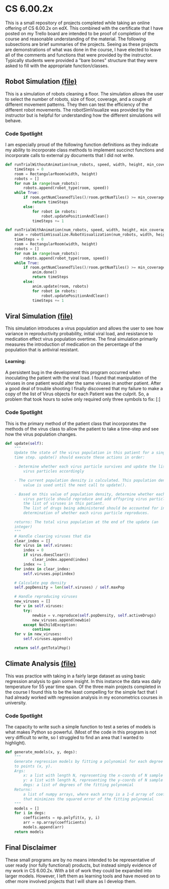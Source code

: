 # CS 6.00.2x

This is a small repository of projects completed while taking an online offering of CS 6.00.2x on edX. This combined with the certificate that I have posted on my Trello board are intended to be proof of completion of the course and reasonable understanding of the material. The following subsections are brief summaries of the projects. Seeing as these projects are demonstrations of what was done in the course, I have elected to leave all of the comments and functions that were provided by the instructor. Typically students were provided a "bare bones" structure that they were asked to fill with the appropriate function/classes.

## Robot Simulation [(file)](Robot_Simulation/robotSim.py)

This is a simulation of robots cleaning a floor. The simulation allows the user to select the number of robots, size of floor, coverage, and a couple of different movement patterns. They then can test the efficiency of the different robot movements. The robotSimVisualize was provided by the instructor but is helpful for understanding how the different simulations will behave.

### Code Spotlight

I am especially proud of the following function definitions as they indicate my ability to incorporate class methods to implement succinct functions and incorporate calls to external py documents that I did not write.

```python
def runTrialWithoutAnimation(num_robots, speed, width, height, min_coverage, robot_type):
    timeSteps = 0
    room = RectangularRoom(width, height)
    robots = []
    for num in range(num_robots):
        robots.append(robot_type(room, speed))
    while True:
        if room.getNumCleanedTiles()/room.getNumTiles() >= min_coverage:
            return timeSteps
        else:
            for robot in robots:
                robot.updatePositionAndClean()
            timeSteps += 1

def runTrialWithAnimation(num_robots, speed, width, height, min_coverage, robot_type):
    anim = robotSimVisualize.RobotVisualization(num_robots, width, height)
    timeSteps = 0
    room = RectangularRoom(width, height)
    robots = []
    for num in range(num_robots):
        robots.append(robot_type(room, speed))
    while True:
        if room.getNumCleanedTiles()/room.getNumTiles() >= min_coverage:
            anim.done()
            return timeSteps
        else:
            anim.update(room, robots)
            for robot in robots:
                robot.updatePositionAndClean()
            timeSteps += 1
```
## Viral Simulation [(file)](Virus_Simulation/virusSimulation.py)

This simulation introduces a virus population and allows the user to see how variance in reproductivity probability, initial viral load, and resistance to medication effect virus population overtime. The final simulation primarily measures the introduction of medication on the percentage of the population that is antiviral resistant.

#### Learning:

A persistent bug in the development this program occurred when inoculating the patient with the viral load. I found that manipulation of the viruses in one patient would alter the same viruses in another patient. After a good deal of trouble shooting I finally discovered that my failure to make a copy of the list of Virus objects for each Patient was the culprit. So, a problem that took hours to solve only required only three symbols to fix: [:]

### Code Spotlight

This is the primary method of the patient class that incorporates the methods of the virus class to allow the patient to take a time-step and see how the virus population changes.

```python
def update(self):
    """
    Update the state of the virus population in this patient for a single
    time step. update() should execute these actions in order:

    - Determine whether each virus particle survives and update the list of
        virus particles accordingly

    - The current population density is calculated. This population density
        value is used until the next call to update().

    - Based on this value of population density, determine whether each 
        virus particle should reproduce and add offspring virus particles to 
        the list of viruses in this patient.
        The list of drugs being administered should be accounted for in the
        determination of whether each virus particle reproduces.

    returns: The total virus population at the end of the update (an
    integer)
    """
    # Handle clearing viruses that die
    clear_index = []
    for virus in self.viruses:
        index = 0
        if virus.doesClear():
            clear_index.append(index)
        index += 1
    for index in clear_index:
        self.viruses.pop(index)

    # Calculate pop density
    self.popDensity = len(self.viruses) / self.maxPop

    # Handle reproducing viruses
    new_viruses = []
    for v in self.viruses:
        try:
            newbie = v.reproduce(self.popDensity, self.activeDrugs)
            new_viruses.append(newbie)
        except NoChildException:
            continue
    for v in new_viruses:
        self.viruses.append(v)

    return self.getTotalPop()
```

## Climate Analysis [(file)](Climate_Analysis/climateAnalysis.py)

This was practice with taking in a fairly large dataset as using basic regression analysis to gain some insight. In this instance the data was daily temperature for 55 year time span. Of the three main projects completed in the course I found this to be the least compelling for the simple fact that I had already worked with regression analysis in my econometrics courses in university. 


### Code Spotlight

The capacity to write such a simple function to test a series of models is what makes Python so powerful. (Most of the code in this program is not very difficult to write, so I struggled to find an area that I wanted to highlight).

```python
def generate_models(x, y, degs):
    """
    Generate regression models by fitting a polynomial for each degree in degs
    to points (x, y).
    Args:
        x: a list with length N, representing the x-coords of N sample points
        y: a list with length N, representing the y-coords of N sample points
        degs: a list of degrees of the fitting polynomial
    Returns:
        a list of numpy arrays, where each array is a 1-d array of coefficients
        that minimizes the squared error of the fitting polynomial
    """
    models = []
    for i in degs:
        coefficients = np.polyfit(x, y, i)
        arr = np.array(coefficients)
        models.append(arr)
    return models

```

## Final Disclaimer

These small programs are by no means intended to be representative of user ready (nor fully functional) products, but instead simply evidence of my work in CS 6.00.2x. With a bit of work they could be expanded into larger models. However, I left them as learning tools and have moved on to other more involved projects that I will share as I develop them.